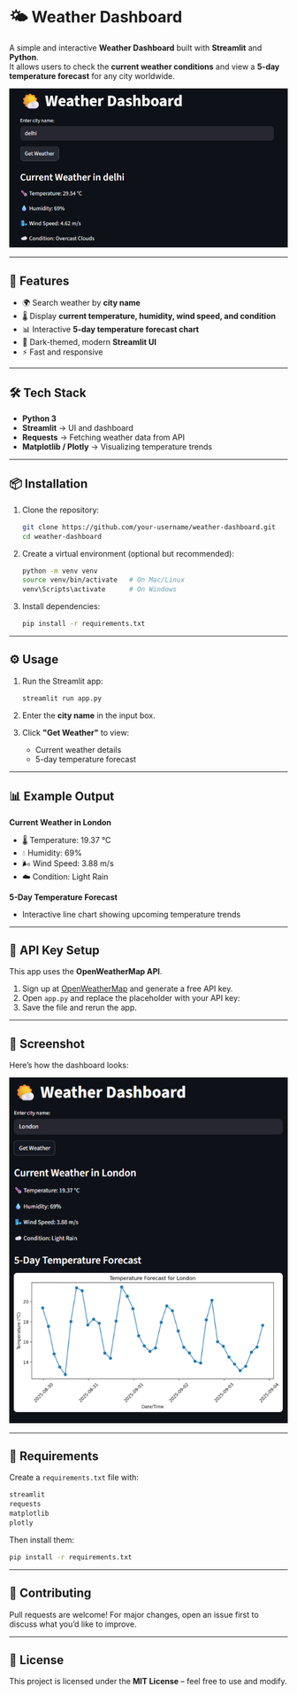 # 🌤️ Weather Dashboard

A simple and interactive **Weather Dashboard** built with **Streamlit** and **Python**.  
It allows users to check the **current weather conditions** and view a **5-day temperature forecast** for any city worldwide.  

![Weather Dashboard Screenshot](Screenshot_2025-08-29_211510.png)

---

## 🚀 Features
- 🌍 Search weather by **city name**
- 🌡️ Display **current temperature, humidity, wind speed, and condition**
- 📊 Interactive **5-day temperature forecast chart**
- 🎨 Dark-themed, modern **Streamlit UI**
- ⚡ Fast and responsive  

---

## 🛠️ Tech Stack
- **Python 3**
- **Streamlit** → UI and dashboard  
- **Requests** → Fetching weather data from API  
- **Matplotlib / Plotly** → Visualizing temperature trends  

---

## 📦 Installation

1. Clone the repository:
   ```bash
   git clone https://github.com/your-username/weather-dashboard.git
   cd weather-dashboard
   ```

2. Create a virtual environment (optional but recommended):

   ```bash
   python -m venv venv
   source venv/bin/activate   # On Mac/Linux
   venv\Scripts\activate      # On Windows
   ```

3. Install dependencies:

   ```bash
   pip install -r requirements.txt
   ```

---

## ⚙️ Usage

1. Run the Streamlit app:

   ```bash
   streamlit run app.py
   ```

2. Enter the **city name** in the input box.

3. Click **"Get Weather"** to view:

   * Current weather details
   * 5-day temperature forecast

---

## 📊 Example Output

**Current Weather in London**

* 🌡️ Temperature: 19.37 °C
* 💧 Humidity: 69%
* 🌬️ Wind Speed: 3.88 m/s
* ☁️ Condition: Light Rain

**5-Day Temperature Forecast**

* Interactive line chart showing upcoming temperature trends

---

## 🔑 API Key Setup

This app uses the **OpenWeatherMap API**.

1. Sign up at [OpenWeatherMap](https://openweathermap.org/api) and generate a free API key.
2. Open `app.py` and replace the placeholder with your API key:
3. Save the file and rerun the app.

---

## 📸 Screenshot

Here’s how the dashboard looks:

![Weather Dashboard Screenshot](Screenshot%202025-08-29%20205228.png)

---

## 📝 Requirements

Create a `requirements.txt` file with:

```txt
streamlit
requests
matplotlib
plotly
```

Then install them:

```bash
pip install -r requirements.txt
```

---

## 🤝 Contributing

Pull requests are welcome! For major changes, open an issue first to discuss what you’d like to improve.

---

## 📜 License

This project is licensed under the **MIT License** – feel free to use and modify.

